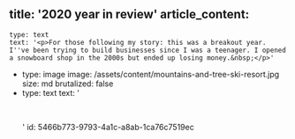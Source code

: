 title: '2020 year in review'
article_content:
  -
    type: text
    text: '<p>For those following my story: this was a breakout year. I''ve been trying to build businesses since I was a teenager. I opened a snowboard shop in the 2000s but ended up losing money.&nbsp;</p>'
  -
    type: image
    image: /assets/content/mountains-and-tree-ski-resort.jpg
    size: md
    brutalized: false
  -
    type: text
    text: '<p><br></p>'
id: 5466b773-9793-4a1c-a8ab-1ca76c7519ec
